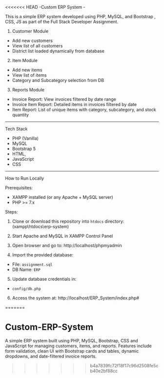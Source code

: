 <<<<<<< HEAD
-Custom ERP System -

This is a simple ERP system developed using PHP, MySQL, and Bootstrap , CSS, JS as part of the Full Stack Developer Assignment.

 1. Customer Module

- Add new customers
- View list of all customers
- District list loaded dynamically from database

2. Item Module

- Add new items
- View list of items
- Category and Subcategory selection from DB

 3. Reports Module

- Invoice Report: View invoices filtered by date range
- Invoice Item Report: Detailed items in invoices filtered by date
- Item Report: List of unique items with category, subcategory, and stock quantity

------------------------------------------------------------------------------------------------------

Tech Stack

- PHP (Vanilla)
- MySQL
- Bootstrap 5
- HTML, 
- JavaScript
- CSS

--------------------------------------------------------------------------------------------------------

How to Run Locally


Prerequisites:
- XAMPP installed (or any Apache + MySQL server)
- PHP >= 7.x

Steps:
1. Clone or download this repository into `htdocs` directory:
(xampp\htdocs\erp-system)


2. Start Apache and MySQL in XAMPP Control Panel

3. Open browser and go to:  http://localhost/phpmyadmin


4. Import the provided database:
- File: `assignment.sql`
- DB Name: `ERP`

5. Update database credentials in:
- `config/db.php`

6. Access the system at:  http://localhost/ERP_System/index.php#



=======
# Custom-ERP-System
A simple ERP system built using PHP, MySQL, Bootstrap, CSS and JavaScript for managing customers, items, and reports. Features include form validation, clean UI with Bootstrap cards and tables, dynamic dropdowns, and date-filtered invoice reports.
>>>>>>> b4a7839fc72f18f17c96d2508fe5cb40e2bf88cc
